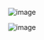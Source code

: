 ![image](https://github.com/user-attachments/assets/18433d8d-307d-42d2-86d3-1493c6de83a4)

![image](https://github.com/user-attachments/assets/e0e44f1e-2be2-4bb9-80a2-60f9fd09555c)
